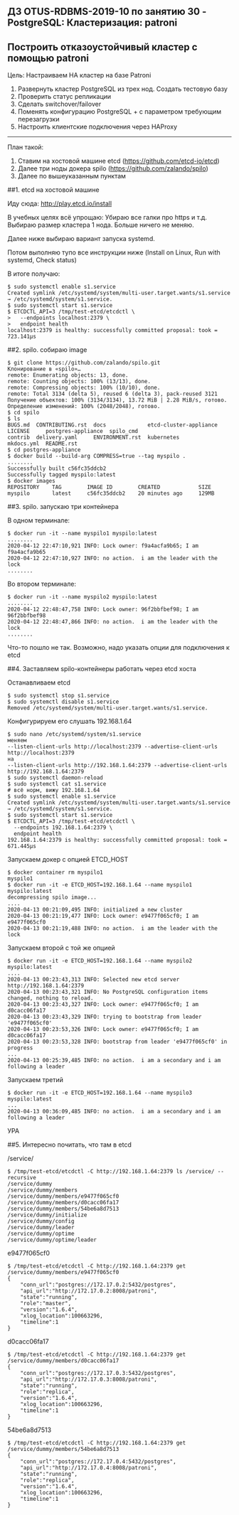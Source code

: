 ДЗ OTUS-RDBMS-2019-10 по занятию 30 - PostgreSQL: Кластеризация: patroni
---------------------------------------------------------
Построить отказоустойчивый кластер с помощью patroni
---------------------------------------------------------

Цель: Настраиваем HA кластер на базе Patroni

1. Развернуть кластер PostgreSQL из трех нод. Создать тестовую базу
1. Проверить статус репликации
1. Сделать switchover/failover
1. Поменять конфигурацию PostgreSQL + с параметром требующим перезагрузки
1. Настроить клиентские подключения через HAProxy

---------------------------------------------------------

План такой:

1. Ставим на хостовой машине etcd (https://github.com/etcd-io/etcd)
1. Далее три ноды докера spilo (https://github.com/zalando/spilo)
1. Далее по вышеуказанным пунктам

##1. etcd на хостовой машине

Иду сюда: http://play.etcd.io/install

В учебных целях всё упрощаю:
Убираю все галки про https и т.д.
Выбираю размер кластера 1 нода.
Больше ничего не меняю.

Далее ниже выбираю вариант запуска systemd.

Потом выполняю тупо все инструкции ниже
(Install on Linux, Run with systemd, Check status)

В итоге получаю:

    $ sudo systemctl enable s1.service
    Created symlink /etc/systemd/system/multi-user.target.wants/s1.service → /etc/systemd/system/s1.service.
    $ sudo systemctl start s1.service
    $ ETCDCTL_API=3 /tmp/test-etcd/etcdctl \
    >   --endpoints localhost:2379 \
    >   endpoint health
    localhost:2379 is healthy: successfully committed proposal: took = 723.141µs

##2. spilo. собираю image

    $ git clone https://github.com/zalando/spilo.git
    Клонирование в «spilo»…
    remote: Enumerating objects: 13, done.
    remote: Counting objects: 100% (13/13), done.
    remote: Compressing objects: 100% (10/10), done.
    remote: Total 3134 (delta 5), reused 6 (delta 3), pack-reused 3121
    Получение объектов: 100% (3134/3134), 13.72 MiB | 2.28 MiB/s, готово.
    Определение изменений: 100% (2048/2048), готово.
    $ cd spilo
    $ ls
    BUGS.md  CONTRIBUTING.rst  docs             etcd-cluster-appliance  LICENSE     postgres-appliance  spilo_cmd
    contrib  delivery.yaml     ENVIRONMENT.rst  kubernetes              mkdocs.yml  README.rst
    $ cd postgres-appliance
    $ docker build --build-arg COMPRESS=true --tag myspilo .
    ........
    Successfully built c56fc35ddcb2
    Successfully tagged myspilo:latest
    $ docker images
    REPOSITORY    TAG        IMAGE ID        CREATED            SIZE
    myspilo       latest     c56fc35ddcb2    20 minutes ago     129MB

##3. spilo. запускаю три контейнера

В одном терминале:

    $ docker run -it --name myspilo1 myspilo:latest
    ........
    2020-04-12 22:47:10,921 INFO: Lock owner: f9a4acfa9b65; I am f9a4acfa9b65
    2020-04-12 22:47:10,927 INFO: no action.  i am the leader with the lock
    ........

Во втором терминале:

    $ docker run -it --name myspilo2 myspilo:latest
    ........
    2020-04-12 22:48:47,758 INFO: Lock owner: 96f2bbfbef98; I am 96f2bbfbef98
    2020-04-12 22:48:47,866 INFO: no action.  i am the leader with the lock
    ........
    
Что-то пошло не так. Возможно, надо указать опции для подключения к etcd

##4. Заставляем spilo-контейнеры работать через etcd хоста

Останавливаем etcd

    $ sudo systemctl stop s1.service
    $ sudo systemctl disable s1.service
    Removed /etc/systemd/system/multi-user.target.wants/s1.service.
    
Конфигурируем его слушать 192.168.1.64

    $ sudo nano /etc/systemd/system/s1.service
    меняем
    --listen-client-urls http://localhost:2379 --advertise-client-urls http://localhost:2379
    на
    --listen-client-urls http://192.168.1.64:2379 --advertise-client-urls http://192.168.1.64:2379
    $ sudo systemctl daemon-reload
    $ sudo systemctl cat s1.service
    # всё норм, вижу 192.168.1.64
    $ sudo systemctl enable s1.service
    Created symlink /etc/systemd/system/multi-user.target.wants/s1.service → /etc/systemd/system/s1.service.
    $ sudo systemctl start s1.service
    $ ETCDCTL_API=3 /tmp/test-etcd/etcdctl \
      --endpoints 192.168.1.64:2379 \
      endpoint health
    192.168.1.64:2379 is healthy: successfully committed proposal: took = 671.445µs
    
Запускаем докер с опцией ETCD_HOST

    $ docker container rm myspilo1
    myspilo1
    $ docker run -it -e ETCD_HOST=192.168.1.64 --name myspilo1 myspilo:latest
    decompressing spilo image...
    ....
    2020-04-13 00:21:09,495 INFO: initialized a new cluster
    2020-04-13 00:21:19,477 INFO: Lock owner: e9477f065cf0; I am e9477f065cf0
    2020-04-13 00:21:19,488 INFO: no action.  i am the leader with the lock
    
Запускаем второй с той же опцией

    $ docker run -it -e ETCD_HOST=192.168.1.64 --name myspilo2 myspilo:latest
    ....
    2020-04-13 00:23:43,313 INFO: Selected new etcd server http://192.168.1.64:2379
    2020-04-13 00:23:43,321 INFO: No PostgreSQL configuration items changed, nothing to reload.
    2020-04-13 00:23:43,327 INFO: Lock owner: e9477f065cf0; I am d0cacc06fa17
    2020-04-13 00:23:43,329 INFO: trying to bootstrap from leader 'e9477f065cf0'
    2020-04-13 00:23:53,326 INFO: Lock owner: e9477f065cf0; I am d0cacc06fa17
    2020-04-13 00:23:53,328 INFO: bootstrap from leader 'e9477f065cf0' in progress
    ...
    2020-04-13 00:25:39,485 INFO: no action.  i am a secondary and i am following a leader

Запускаем третий

    $ docker run -it -e ETCD_HOST=192.168.1.64 --name myspilo3 myspilo:latest
    ...
    2020-04-13 00:36:09,485 INFO: no action.  i am a secondary and i am following a leader

УРА

##5. Интересно почитать, что там в etcd

/service/

    $ /tmp/test-etcd/etcdctl -C http://192.168.1.64:2379 ls /service/ --recursive
    /service/dummy
    /service/dummy/members
    /service/dummy/members/e9477f065cf0
    /service/dummy/members/d0cacc06fa17
    /service/dummy/members/54be6a8d7513
    /service/dummy/initialize
    /service/dummy/config
    /service/dummy/leader
    /service/dummy/optime
    /service/dummy/optime/leader
    
e9477f065cf0

    $ /tmp/test-etcd/etcdctl -C http://192.168.1.64:2379 get /service/dummy/members/e9477f065cf0
    {
        "conn_url":"postgres://172.17.0.2:5432/postgres",
        "api_url":"http://172.17.0.2:8008/patroni",
        "state":"running",
        "role":"master",
        "version":"1.6.4",
        "xlog_location":100663296,
        "timeline":1
    }
    
d0cacc06fa17

    $ /tmp/test-etcd/etcdctl -C http://192.168.1.64:2379 get /service/dummy/members/d0cacc06fa17
    {
        "conn_url":"postgres://172.17.0.3:5432/postgres",
        "api_url":"http://172.17.0.3:8008/patroni",
        "state":"running",
        "role":"replica",
        "version":"1.6.4",
        "xlog_location":100663296,
        "timeline":1
    }

54be6a8d7513

    $ /tmp/test-etcd/etcdctl -C http://192.168.1.64:2379 get /service/dummy/members/54be6a8d7513
    {
        "conn_url":"postgres://172.17.0.4:5432/postgres",
        "api_url":"http://172.17.0.4:8008/patroni",
        "state":"running",
        "role":"replica",
        "version":"1.6.4",
        "xlog_location":100663296,
        "timeline":1
    }
